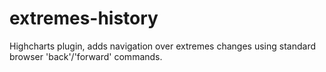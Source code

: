 # extremes-history
Highcharts plugin, adds navigation over extremes changes using standard browser 'back'/'forward' commands.
